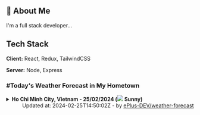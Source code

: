 ## 🚀 About Me
I'm a full stack developer...


## Tech Stack

**Client:** React, Redux, TailwindCSS

**Server:** Node, Express

### #Today's Weather Forecast in My Hometown



<details>
    <summary><b>Ho Chi Minh City, Vietnam - 25/02/2024 (<img src="https://cdn.weatherapi.com/weather/64x64/day/113.png" /> Sunny)</b>
    </summary>

    
<table>
    <tr>
        <th>Hour</th>
        <td>00:00</td><td>01:00</td><td>02:00</td><td>03:00</td><td>04:00</td><td>05:00</td><td>06:00</td><td>07:00</td><td>08:00</td><td>09:00</td><td>10:00</td><td>11:00</td><td>12:00</td><td>13:00</td><td>14:00</td><td>15:00</td><td>16:00</td><td>17:00</td><td>18:00</td><td>19:00</td><td>20:00</td><td>21:00</td><td>22:00</td><td>23:00</td>
    </tr>
    <tr>
        <th>Weather</th>
        <td><img src="https://cdn.weatherapi.com/weather/64x64/night/116.png"></img></td><td><img src="https://cdn.weatherapi.com/weather/64x64/night/113.png"></img></td><td><img src="https://cdn.weatherapi.com/weather/64x64/night/113.png"></img></td><td><img src="https://cdn.weatherapi.com/weather/64x64/night/113.png"></img></td><td><img src="https://cdn.weatherapi.com/weather/64x64/night/113.png"></img></td><td><img src="https://cdn.weatherapi.com/weather/64x64/night/113.png"></img></td><td><img src="https://cdn.weatherapi.com/weather/64x64/night/113.png"></img></td><td><img src="https://cdn.weatherapi.com/weather/64x64/day/113.png"></img></td><td><img src="https://cdn.weatherapi.com/weather/64x64/day/113.png"></img></td><td><img src="https://cdn.weatherapi.com/weather/64x64/day/113.png"></img></td><td><img src="https://cdn.weatherapi.com/weather/64x64/day/113.png"></img></td><td><img src="https://cdn.weatherapi.com/weather/64x64/day/113.png"></img></td><td><img src="https://cdn.weatherapi.com/weather/64x64/day/113.png"></img></td><td><img src="https://cdn.weatherapi.com/weather/64x64/day/113.png"></img></td><td><img src="https://cdn.weatherapi.com/weather/64x64/day/113.png"></img></td><td><img src="https://cdn.weatherapi.com/weather/64x64/day/113.png"></img></td><td><img src="https://cdn.weatherapi.com/weather/64x64/day/113.png"></img></td><td><img src="https://cdn.weatherapi.com/weather/64x64/day/113.png"></img></td><td><img src="https://cdn.weatherapi.com/weather/64x64/day/113.png"></img></td><td><img src="https://cdn.weatherapi.com/weather/64x64/night/113.png"></img></td><td><img src="https://cdn.weatherapi.com/weather/64x64/night/113.png"></img></td><td><img src="https://cdn.weatherapi.com/weather/64x64/night/116.png"></img></td><td><img src="https://cdn.weatherapi.com/weather/64x64/night/113.png"></img></td><td><img src="https://cdn.weatherapi.com/weather/64x64/night/113.png"></img></td>
    </tr>
    <tr>
        <th>Condition</th>
        <td width="200px">Partly Cloudy </td><td width="200px">Clear </td><td width="200px">Clear </td><td width="200px">Clear </td><td width="200px">Clear </td><td width="200px">Clear </td><td width="200px">Clear </td><td width="200px">Sunny</td><td width="200px">Sunny</td><td width="200px">Sunny</td><td width="200px">Sunny</td><td width="200px">Sunny</td><td width="200px">Sunny</td><td width="200px">Sunny</td><td width="200px">Sunny</td><td width="200px">Sunny</td><td width="200px">Sunny</td><td width="200px">Sunny</td><td width="200px">Sunny</td><td width="200px">Clear </td><td width="200px">Clear </td><td width="200px">Partly cloudy</td><td width="200px">Clear </td><td width="200px">Clear </td>
    </tr>
    <tr>
        <th>Temperature</th>
        <td>26 °C</td><td>25.6 °C</td><td>25.1 °C</td><td>24.7 °C</td><td>24.1 °C</td><td>23.9 °C</td><td>23.8 °C</td><td>24.9 °C</td><td>27.2 °C</td><td>29.5 °C</td><td>31.9 °C</td><td>33.7 °C</td><td>35.2 °C</td><td>36.3 °C</td><td>37 °C</td><td>36.9 °C</td><td>36.1 °C</td><td>32.8 °C</td><td>29.9 °C</td><td>28.1 °C</td><td>27.5 °C</td><td>29 °C</td><td>26.9 °C</td><td>26.6 °C</td>
    </tr>
    <tr>
        <th>Wind</th>
        <td>13.3 kph</td><td>13 kph</td><td>11.2 kph</td><td>9.7 kph</td><td>7.6 kph</td><td>7.9 kph</td><td>7.9 kph</td><td>8.6 kph</td><td>9 kph</td><td>8.3 kph</td><td>7.9 kph</td><td>7.2 kph</td><td>6.8 kph</td><td>5.8 kph</td><td>4 kph</td><td>8.6 kph</td><td>17.6 kph</td><td>25.9 kph</td><td>24.1 kph</td><td>23 kph</td><td>24.1 kph</td><td>13 kph</td><td>20.5 kph</td><td>16.9 kph</td>
    </tr>
</table>

</details>

<div align="right">
    Updated at: 2024-02-25T14:50:02Z - by <a target="_blank"
        href="https://github.com/ePlus-DEV/weather-forecast">ePlus-DEV/weather-forecast</a>
</div>